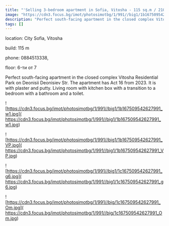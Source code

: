 ```yaml
---
title: "'Selling 3-bedroom apartment in Sofia, Vitosha - 115 sq.m / 210000 EUR :: imot.bg advertisement'"
image: "https://cdn3.focus.bg/imot/photosimotbg/1/991//big1/1b167509542627991_T8.jpg"
description: "Perfect south-facing apartment in the closed complex Vitosha Residential Park on Deonisii Deonisiev Str. The apartment has Act 16 from 2023. It is with plaster and putty. Living room with kitchen box with a transition to a bedroom with a bathroom and a toilet."
tags: []
---
```


location: City Sofia, Vitosha

build: 115 m

phone: 0884513338,

floor: 6-ти от 7

Perfect south-facing apartment in the closed complex Vitosha Residential Park on Deonisii Deonisiev Str. The apartment has Act 16 from 2023. It is with plaster and putty. Living room with kitchen box with a transition to a bedroom with a bathroom and a toilet.


![https://cdn3.focus.bg/imot/photosimotbg/1/991//big1/1b167509542627991_w1.jpg]( https://cdn3.focus.bg/imot/photosimotbg/1/991//big1/1b167509542627991_w1.jpg)


![https://cdn3.focus.bg/imot/photosimotbg/1/991//big1/1b167509542627991_VP.jpg]( https://cdn3.focus.bg/imot/photosimotbg/1/991//big1/1b167509542627991_VP.jpg)


![https://cdn3.focus.bg/imot/photosimotbg/1/991//big1/1c167509542627991_g6.jpg]( https://cdn3.focus.bg/imot/photosimotbg/1/991//big1/1c167509542627991_g6.jpg)


![https://cdn3.focus.bg/imot/photosimotbg/1/991//big/1c167509542627991_Om.jpg]( https://cdn3.focus.bg/imot/photosimotbg/1/991//big/1c167509542627991_Om.jpg)


